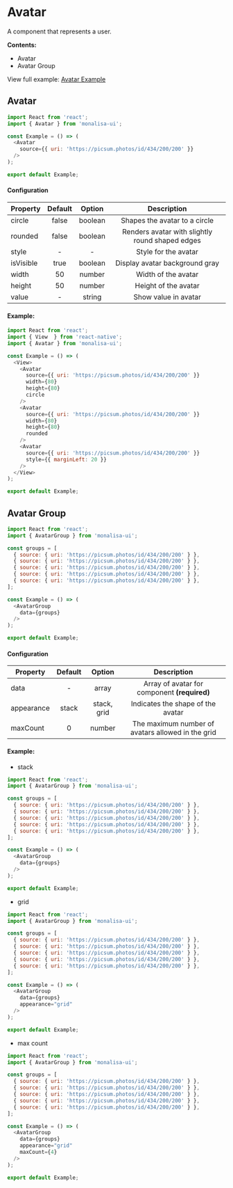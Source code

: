 # Avatar

A component that represents a user.

**Contents:**
- Avatar
- Avatar Group

View full example: [Avatar Example](/example/Avatar/index.js)

## Avatar

```javascript
import React from 'react';
import { Avatar } from 'monalisa-ui';

const Example = () => (
  <Avatar
    source={{ uri: 'https://picsum.photos/id/434/200/200' }}
  />
);

export default Example;
```

#### Configuration

| Property      | Default       | Option    | Description  |
| ------------- |:-------------:|:---------:|:------------:|
| circle        | false         | boolean   | Shapes the avatar to a circle |
| rounded       | false         | boolean   | Renders avatar with slightly round shaped edges |
| style         | -             | -         | Style for the avatar |
| isVisible     | true          | boolean   | Display avatar background gray |
| width         | 50            | number    | Width of the avatar |
| height        | 50            | number    | Height of the avatar |
| value         | -             | string    | Show value in avatar |


#### Example:

```javascript
import React from 'react';
import { View  } from 'react-native';
import { Avatar } from 'monalisa-ui';

const Example = () => (
  <View>
    <Avatar
      source={{ uri: 'https://picsum.photos/id/434/200/200' }}
      width={80}
      height={80}
      circle
    />
    <Avatar
      source={{ uri: 'https://picsum.photos/id/434/200/200' }}
      width={80}
      height={80}
      rounded
    />
    <Avatar
      source={{ uri: 'https://picsum.photos/id/434/200/200' }}
      style={{ marginLeft: 20 }}
    />
  </View>
);

export default Example;
```

## Avatar Group

```javascript
import React from 'react';
import { AvatarGroup } from 'monalisa-ui';

const groups = [
  { source: { uri: 'https://picsum.photos/id/434/200/200' } },
  { source: { uri: 'https://picsum.photos/id/434/200/200' } },
  { source: { uri: 'https://picsum.photos/id/434/200/200' } },
  { source: { uri: 'https://picsum.photos/id/434/200/200' } },
  { source: { uri: 'https://picsum.photos/id/434/200/200' } },
];

const Example = () => (
  <AvatarGroup
    data={groups}
  />
);

export default Example;
```

#### Configuration

| Property      | Default       | Option      | Description  |
| ------------- |:-------------:|:-----------:|:------------:|
| data          | -             | array       | Array of avatar for component **(required)** |
| appearance    | stack         | stack, grid | Indicates the shape of the avatar |
| maxCount      | 0             | number      | The maximum number of avatars allowed in the grid |


#### Example:

- stack

```javascript
import React from 'react';
import { AvatarGroup } from 'monalisa-ui';

const groups = [
  { source: { uri: 'https://picsum.photos/id/434/200/200' } },
  { source: { uri: 'https://picsum.photos/id/434/200/200' } },
  { source: { uri: 'https://picsum.photos/id/434/200/200' } },
  { source: { uri: 'https://picsum.photos/id/434/200/200' } },
  { source: { uri: 'https://picsum.photos/id/434/200/200' } },
];

const Example = () => (
  <AvatarGroup
    data={groups}
  />
);

export default Example;
```

- grid

```javascript
import React from 'react';
import { AvatarGroup } from 'monalisa-ui';

const groups = [
  { source: { uri: 'https://picsum.photos/id/434/200/200' } },
  { source: { uri: 'https://picsum.photos/id/434/200/200' } },
  { source: { uri: 'https://picsum.photos/id/434/200/200' } },
  { source: { uri: 'https://picsum.photos/id/434/200/200' } },
  { source: { uri: 'https://picsum.photos/id/434/200/200' } },
];

const Example = () => (
  <AvatarGroup
    data={groups}
    appearance="grid"
  />
);

export default Example;
```

- max count

```javascript
import React from 'react';
import { AvatarGroup } from 'monalisa-ui';

const groups = [
  { source: { uri: 'https://picsum.photos/id/434/200/200' } },
  { source: { uri: 'https://picsum.photos/id/434/200/200' } },
  { source: { uri: 'https://picsum.photos/id/434/200/200' } },
  { source: { uri: 'https://picsum.photos/id/434/200/200' } },
  { source: { uri: 'https://picsum.photos/id/434/200/200' } },
];

const Example = () => (
  <AvatarGroup
    data={groups}
    appearance="grid"
    maxCount={4}
  />
);

export default Example;
```